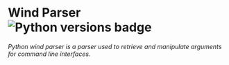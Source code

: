 # Wind Parser ![Python versions badge](https://img.shields.io/pypi/pyversions/wind-parser)
*Python wind parser is a parser used to retrieve and manipulate arguments for command line interfaces.*
